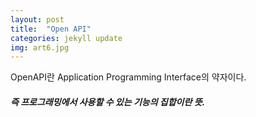 ```yaml
---
layout: post
title:  "Open API"
categories: jekyll update
img: art6.jpg
---
```

 

OpenAPI란 Application Programming Interface의 약자이다.   

##### 즉 프로그래밍에서 사용할 수 있는 기능의 집합이란 뜻. 
